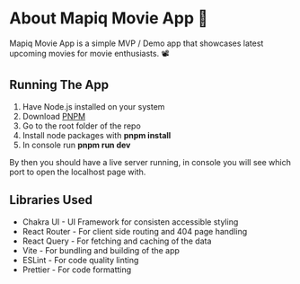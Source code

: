 # About Mapiq Movie App 🍿

Mapiq Movie App is a simple MVP / Demo app that showcases latest upcoming movies for movie enthusiasts. 📽️

## Running The App

1. Have Node.js installed on your system
2. Download [PNPM](https://pnpm.io/installation)
3. Go to the root folder of the repo
4. Install node packages with **pnpm install**
5. In console run **pnpm run dev**

By then you should have a live server running, in console you will see which port to open the localhost page with.

## Libraries Used

- Chakra UI - UI Framework for consisten accessible styling
- React Router - For client side routing and 404 page handling
- React Query - For fetching and caching of the data
- Vite - For bundling and building of the app
- ESLint - For code quality linting
- Prettier - For code formatting

